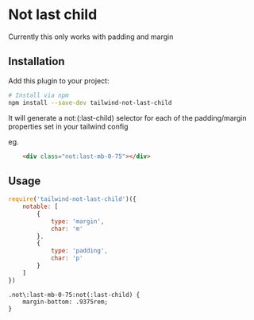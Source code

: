 # Not last child

Currently this only works with padding and margin

## Installation

Add this plugin to your project:

```bash
# Install via npm
npm install --save-dev tailwind-not-last-child
```

It will generate a not:(:last-child) selector for each of the padding/margin properties set in your tailwind config

eg.

```html
	<div class="not:last-mb-0-75"></div>
```

## Usage

```js
require('tailwind-not-last-child')({
	notable: [
		{
			type: 'margin',
			char: 'm'
		},
		{
			type: 'padding',
			char: 'p'
		}
	]
})
```

```
.not\:last-mb-0-75:not(:last-child) {
    margin-bottom: .9375rem;
}
```
